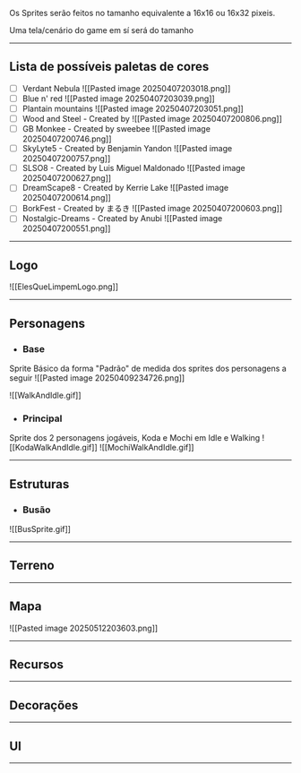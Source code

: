 
Os Sprites serão feitos no tamanho equivalente a 16x16 ou 16x32 pixeis.

Uma tela/cenário do game em sí será do tamanho

---
## Lista de possíveis paletas de cores

- [ ] Verdant Nebula
![[Pasted image 20250407203018.png]]  
- [ ] Blue n' red
![[Pasted image 20250407203039.png]]  
- [ ] Plantain mountains
![[Pasted image 20250407203051.png]]  
- [ ] Wood and Steel - Created by
![[Pasted image 20250407200806.png]]  
- [ ] GB Monkee - Created by sweebee
![[Pasted image 20250407200746.png]]  
- [ ] SkyLyte5 - Created by Benjamin Yandon
![[Pasted image 20250407200757.png]]  
- [ ] SLSO8 - Created by Luis Miguel Maldonado
![[Pasted image 20250407200627.png]]  
- [ ] DreamScape8 - Created by Kerrie Lake
![[Pasted image 20250407200614.png]]  
- [ ] BorkFest - Created by まるき
![[Pasted image 20250407200603.png]]  
- [ ] Nostalgic-Dreams - Created by Anubi
![[Pasted image 20250407200551.png]]  

---
## Logo 

![[ElesQueLimpemLogo.png]]

---
## Personagens

- ### Base
Sprite Básico da forma "Padrão" de medida dos sprites dos personagens a seguir 
![[Pasted image 20250409234726.png]]

![[WalkAndIdle.gif]]

- ### Principal
Sprite dos 2 personagens jogáveis, Koda e Mochi em Idle e Walking
![[KodaWalkAndIdle.gif]]
![[MochiWalkAndIdle.gif]]

  

---
## Estruturas

- ### Busão
![[BusSprite.gif]]

---
## Terreno


---
## Mapa

![[Pasted image 20250512203603.png]]

---
## Recursos


---
## Decorações 


---
## UI


---
